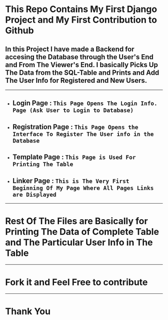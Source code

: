 # This Repo Contains My First Django Project and My First Contribution to Github

## In this Project I have made a Backend for accesing the Database through the User's End and From The Viewer's End. I basically Picks Up The Data from the SQL-Table and Prints and Add The User Info for Registered and New Users.
---

* ## Login Page : `This Page Opens The Login Info. Page (Ask User to Login to Database)`

* ## Registration Page : `This Page Opens the Interface To Register The User info in the Database`

* ## Template Page : `This Page is Used For Printing The Table`

* ## Linker Page : `This is The Very First Beginning Of My Page Where All Pages Links are Displayed`
---

# Rest Of The Files are Basically for Printing The Data of Complete Table and The Particular User Info in The Table
---
# Fork it and Feel Free to contribute 
---
# Thank You